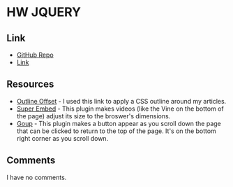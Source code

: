 # HW JQUERY

## Link

- [GitHub Repo](https://github.com/rkschoenrock/project_resume_schoenrock_rebecca)
- [Link](http://rebeccaschoenrock.com/project_resume_schoenrock_rebecca/)

## Resources

- [Outline Offset](http://www.w3schools.com/cssref/css3_pr_outline-offset.asp) - I used this link to apply a CSS outline around my articles.
- [Super Embed](https://github.com/corbindavenport/superembed.js) - This plugin makes videos (like the Vine on the bottom of the page) adjust its size to the broswer's dimensions.
- [Goup](https://github.com/Ryuk87/jquery-goup) - This plugin makes a button appear as you scroll down the page that can be clicked to return to the top of the page. It's on the bottom right corner as you scroll down.

## Comments

I have no comments.
